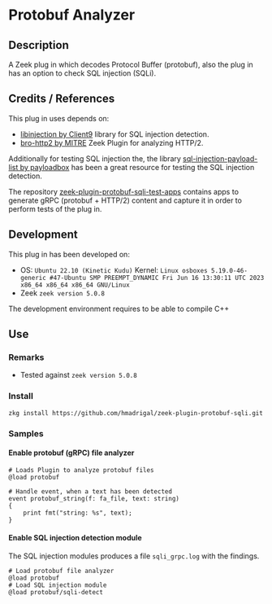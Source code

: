 # Protobuf Analyzer

## Description 

A Zeek plug in which decodes Protocol Buffer (protobuf), also the plug in has an option to check SQL injection (SQLi).

## Credits / References

This plug in uses depends on:

- [libinjection by Client9](https://github.com/client9/libinjection) library for SQL injection detection. 
- [bro-http2 by MITRE](https://github.com/MITRECND/bro-http2) Zeek Plugin for analyzing HTTP/2. 

Additionally for testing SQL injection the, the library [sql-injection-payload-list by payloadbox](https://github.com/payloadbox/sql-injection-payload-list/) has been a great resource for testing the SQL injection detection.

The repository [zeek-plugin-protobuf-sqli-test-apps](https://github.com/hmadrigal/zeek-plugin-protobuf-sqli-test-apps) contains apps to generate gRPC (protobuf + HTTP/2) content and capture it in order to perform tests of the plug in.

## Development

This plug in has been developed on:

- OS: `Ubuntu 22.10 (Kinetic Kudu)` Kernel: `Linux osboxes 5.19.0-46-generic #47-Ubuntu SMP PREEMPT_DYNAMIC Fri Jun 16 13:30:11 UTC 2023 x86_64 x86_64 x86_64 GNU/Linux`
- Zeek `zeek version 5.0.8`

The development environment requires to be able to compile C++

## Use

### Remarks

- Tested against `zeek version 5.0.8`

### Install

```shell
zkg install https://github.com/hmadrigal/zeek-plugin-protobuf-sqli.git
```

### Samples

#### Enable protobuf (gRPC) file analyzer

```zeek
# Loads Plugin to analyze protobuf files
@load protobuf

# Handle event, when a text has been detected
event protobuf_string(f: fa_file, text: string)
{
    print fmt("string: %s", text);
}
```

#### Enable SQL injection detection module

The SQL injection modules produces a file `sqli_grpc.log` with the findings.

```zeek
# Load protobuf file analyzer
@load protobuf
# Load SQL injection module
@load protobuf/sqli-detect
```